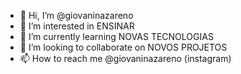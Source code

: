- 👋 Hi, I’m @giovaninazareno
- 👀 I’m interested in  ENSINAR
- 🌱 I’m currently learning  NOVAS TECNOLOGIAS
- 💞️ I’m looking to collaborate on NOVOS PROJETOS
- 📫 How to reach me @giovaninazareno (instagram)

<!---
giovaninazareno/giovaninazareno is a ✨ special ✨ repository because its `README.md` (this file) appears on your GitHub profile.
You can click the Preview link to take a look at your changes.
--->
